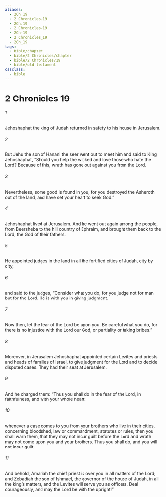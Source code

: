 ```yaml
---
aliases:
  - 2Ch 19
  - 2 Chronicles.19
  - 2Ch.19
  - 2 Chronicles-19
  - 2Ch-19
  - 2 Chronicles_19
  - 2Ch_19
tags:
  - bible/chapter
  - bible/2 Chronicles/chapter
  - bible/2 Chronicles/19
  - bible/old testament
cssclass:
  - bible
---
```


# 2 Chronicles 19

###### 1
Jehoshaphat the king of Judah returned in safety to his house in Jerusalem.
###### 2
But Jehu the son of Hanani the seer went out to meet him and said to King Jehoshaphat, “Should you help the wicked and love those who hate the Lord? Because of this, wrath has gone out against you from the Lord.
###### 3
Nevertheless, some good is found in you, for you destroyed the Asheroth out of the land, and have set your heart to seek God.”
###### 4
Jehoshaphat lived at Jerusalem. And he went out again among the people, from Beersheba to the hill country of Ephraim, and brought them back to the Lord, the God of their fathers.
###### 5
He appointed judges in the land in all the fortified cities of Judah, city by city,
###### 6
and said to the judges, “Consider what you do, for you judge not for man but for the Lord. He is with you in giving judgment.
###### 7
Now then, let the fear of the Lord be upon you. Be careful what you do, for there is no injustice with the Lord our God, or partiality or taking bribes.”
###### 8
Moreover, in Jerusalem Jehoshaphat appointed certain Levites and priests and heads of families of Israel, to give judgment for the Lord and to decide disputed cases. They had their seat at Jerusalem.
###### 9
And he charged them: “Thus you shall do in the fear of the Lord, in faithfulness, and with your whole heart:
###### 10
whenever a case comes to you from your brothers who live in their cities, concerning bloodshed, law or commandment, statutes or rules, then you shall warn them, that they may not incur guilt before the Lord and wrath may not come upon you and your brothers. Thus you shall do, and you will not incur guilt.
###### 11
And behold, Amariah the chief priest is over you in all matters of the Lord; and Zebadiah the son of Ishmael, the governor of the house of Judah, in all the king’s matters, and the Levites will serve you as officers. Deal courageously, and may the Lord be with the upright!”


